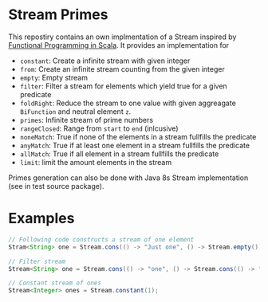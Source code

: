 # Stream Primes

This repostiry contains an own implmentation of a Stream inspired by [Functional Programming in Scala](https://www.manning.com/books/functional-programming-in-scala).
It provides an implementation for
- `constant`: Create a infinite stream with given integer
- `from`: Create an infinite stream counting from the given integer
- `empty`: Empty stream
- `filter`: Filter a stream for elements which yield true for a given predicate
- `foldRight`: Reduce the stream to one value with given aggreagate `BiFunction` and neutral element `z`.
- `primes`: Infinite stream of prime numbers
- `rangeClosed`: Range from `start` to `end` (inlcusive)
- `noneMatch`: True if none of the elements in a stream fullfills the predicate
- `anyMatch`: True if at least one element in a stream fullfills the predicate
- `allMatch`: True if all element in a stream fullfills the predicate
- `limit`: limit the amount elements in the stream 

Primes generation can also be done with Java 8s Stream implementation (see in test source package).

# Examples
```Java
// Following code constructs a stream of one element
Stram<String> one = Stream.cons(() -> "Just one", () -> Stream.empty());

// Filter stream
Stream<String> one = Stream.cons(() -> "one", () -> Stream.cons(() -> "second", () -> Stream.empty())).filter("one"::equals); // Stream with one element

// Constant stream of ones
Stream<Integer> ones = Stream.constant(1);
```
